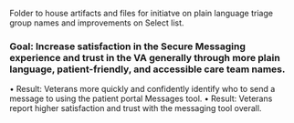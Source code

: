 Folder to house artifacts and files for initiatve on plain language triage group names and improvements on Select list. 

### Goal: Increase satisfaction in the Secure Messaging experience and trust in the VA generally through more plain language, patient-friendly, and accessible care team names.  
  • Result: Veterans more quickly and confidently identify who to send a message to using the patient portal Messages tool.
  • Result: Veterans report higher satisfaction and trust with the messaging tool overall.  
